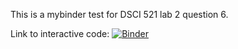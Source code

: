 This is a mybinder test for DSCI 521 lab 2 question 6.

Link to interactive code: [![Binder](https://mybinder.org/badge.svg)](https://mybinder.org/v2/gh/shayne-andrews/mybinder-testing/master)
